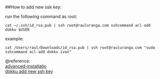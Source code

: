 ##How to add new ssk key:

run the following command as root:

```
cat ~/.ssh/id_rsa.pub | ssh root@rauluranga.com sshcommand acl-add dokku $USER
```

example:

```
cat /Users/raul/Downloads/id_rsa.pub | ssh root@rauluranga.com "sudo sshcommand acl-add dokku ivan"
```

@reference:  
[advanced-installatio](https://github.com/dokku/dokku/blob/master/docs/advanced-installation.md)  
[dokku add new ssh key](https://www.digitalocean.com/community/questions/dokku-add-new-ssh-key)